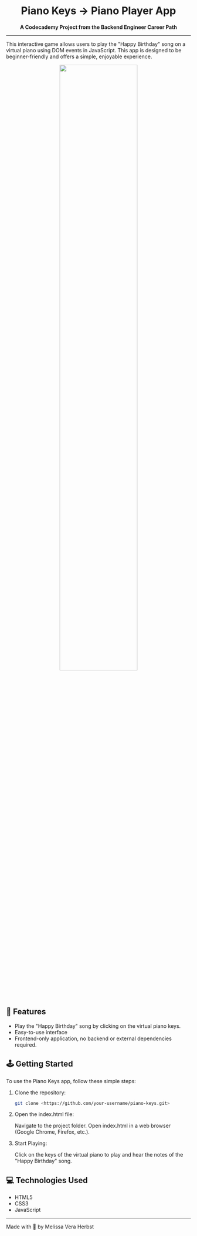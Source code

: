 <div align=center>

# Piano Keys &rarr; Piano Player App

**A Codecademy Project from the Backend Engineer Career Path**

<hr>

</div>

This interactive game allows users to play the "Happy Birthday" song on a virtual piano using DOM events in JavaScript. This app is designed to be beginner-friendly and offers a simple, enjoyable experience.

<div align=center>
    <img src="https://github.com/melissaveraherbst/piano-keys/assets/84316275/6ba9ba13-6d86-408e-bb7f-8eecb772266e" width=65%>
</div>

## 🚀 Features

- Play the "Happy Birthday" song by clicking on the virtual piano keys.
- Easy-to-use interface
- Frontend-only application, no backend or external dependencies required.

## 🕹️ Getting Started

To use the Piano Keys app, follow these simple steps:

1. Clone the repository:

    ```bash
    git clone <https://github.com/your-username/piano-keys.git>
    ```

2. Open the index.html file:

    Navigate to the project folder.
    Open index.html in a web browser (Google Chrome, Firefox, etc.).

3. Start Playing:

    Click on the keys of the virtual piano to play and hear the notes of the "Happy Birthday" song.

## 💻 Technologies Used

- HTML5
- CSS3
- JavaScript

---
Made with 💛 by Melissa Vera Herbst

